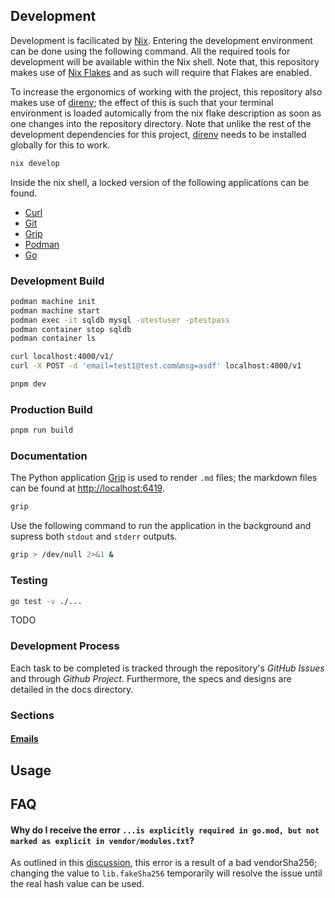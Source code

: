 ## Development

Development is facilicated by [Nix](https://nixos.org/). Entering the development environment can be done using the following command. All the required tools for development will be available within the Nix shell. Note that, this repository makes use of [Nix Flakes](https://nixos.wiki/wiki/Flakes) and as such will require that Flakes are enabled.

To increase the ergonomics of working with the project, this repository also makes use of [direnv](https://direnv.net/); the effect of this is such that your terminal environment is loaded automically from the nix flake description as soon as one changes into the repository directory. Note that unlike the rest of the development dependencies for this project, [direnv](https://direnv.net/) needs to be installed globally for this to work.
```bash
nix develop
```
Inside the nix shell, a locked version of the following applications can be found.
- [Curl](https://curl.se/docs/manpage.html)
- [Git](https://git-scm.com/)
- [Grip](https://github.com/joeyespo/grip)
- [Podman](https://podman.io/)
- [Go](https://go.dev/)

### Development Build

```bash
podman machine init
podman machine start
podman exec -it sqldb mysql -utestuser -ptestpass
podman container stop sqldb
podman container ls

curl localhost:4000/v1/
curl -X POST -d 'email=test1@test.com&msg=asdf' localhost:4000/v1
```
```bash
pnpm dev

```
### Production Build
```bash
pnpm run build
```

### Documentation
The Python application [Grip](https://github.com/joeyespo/grip) is used to render `.md` files; the markdown files can be found at [http://localhost:6419](http://localhost:6419/).
```bash
grip
```
Use the following command to run the application in the background and supress both `stdout` and `stderr` outputs.
```bash
grip > /dev/null 2>&1 &
```
### Testing
```bash
go test -v ./...
```
TODO

### Development Process
Each task to be completed is tracked through the repository's *GitHub Issues* and through *Github Project*. Furthermore, the specs and designs are detailed in the docs directory.

### Sections
#### [Emails](docs/emailing.md)

## Usage

## FAQ
#### Why do I receive the error `...is explicitly required in go.mod, but not marked as explicit in vendor/modules.txt`?
As outlined in this [discussion](https://discourse.nixos.org/t/buildgomodule-with-local-src-inconsistent-vendoring/8641), this error is a result of a bad vendorSha256; changing the value to `lib.fakeSha256` temporarily will resolve the issue until the real hash value can be used.
